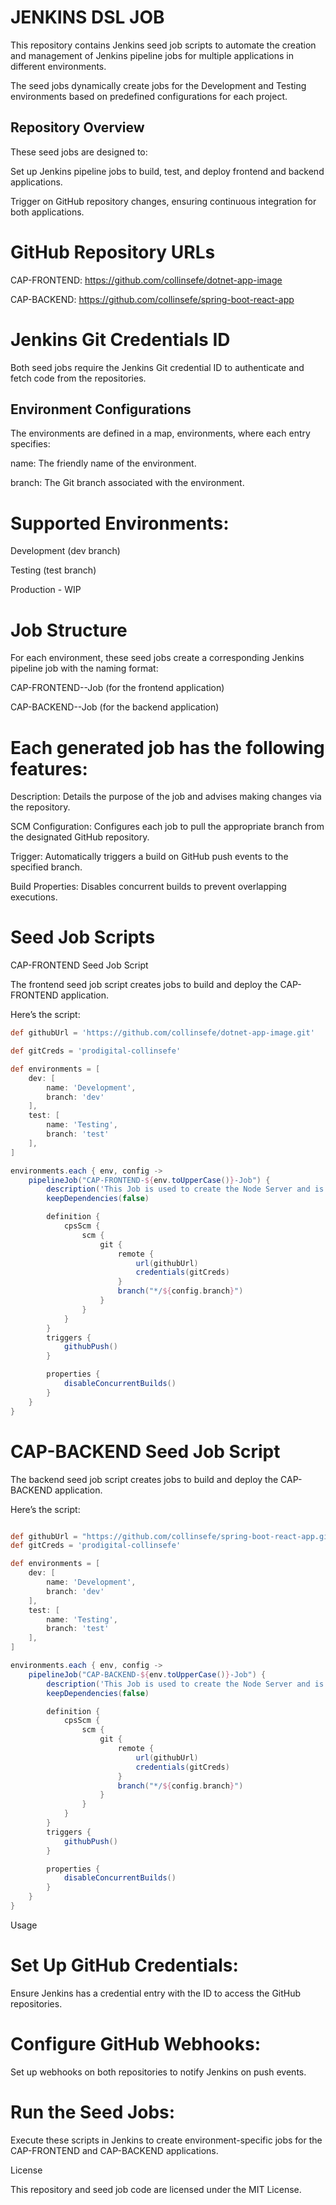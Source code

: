 # JENKINS DSL JOB

This repository contains Jenkins seed job scripts to automate the creation and management of Jenkins pipeline jobs for multiple applications in different environments. 

The seed jobs dynamically create jobs for the Development and Testing environments based on predefined configurations for each project.

## Repository Overview
These seed jobs are designed to:

Set up Jenkins pipeline jobs to build, test, and deploy frontend and backend applications.

Trigger on GitHub repository changes, ensuring continuous integration for both applications.

# GitHub Repository URLs
CAP-FRONTEND: https://github.com/collinsefe/dotnet-app-image

CAP-BACKEND: https://github.com/collinsefe/spring-boot-react-app

# Jenkins Git Credentials ID

Both seed jobs require the Jenkins Git credential ID <your-credentials-go-here>  to authenticate and fetch code from the repositories.

## Environment Configurations
The environments are defined in a map, environments, where each entry specifies:

name: The friendly name of the environment.

branch: The Git branch associated with the environment.

# Supported Environments:
Development (dev branch)

Testing (test branch)

Production - WIP

# Job Structure
For each environment, these seed jobs create a corresponding Jenkins pipeline job with the naming format:

CAP-FRONTEND-<ENVIRONMENT>-Job (for the frontend application)

CAP-BACKEND-<ENVIRONMENT>-Job (for the backend application)

# Each generated job has the following features:

Description: Details the purpose of the job and advises making changes via the repository.

SCM Configuration: Configures each job to pull the appropriate branch from the designated GitHub repository.

Trigger: Automatically triggers a build on GitHub push events to the specified branch.

Build Properties: Disables concurrent builds to prevent overlapping executions.

# Seed Job Scripts

CAP-FRONTEND Seed Job Script

The frontend seed job script creates jobs to build and deploy the CAP-FRONTEND application. 

Here’s the script:

```groovy
def githubUrl = 'https://github.com/collinsefe/dotnet-app-image.git'

def gitCreds = 'prodigital-collinsefe'

def environments = [
    dev: [
        name: 'Development',
        branch: 'dev'
    ],
    test: [
        name: 'Testing',
        branch: 'test'
    ],
]

environments.each { env, config ->
    pipelineJob("CAP-FRONTEND-${env.toUpperCase()}-Job") {
        description('This Job is used to create the Node Server and is versioned. Changes should be made through the repo.')
        keepDependencies(false)

        definition {
            cpsScm {
                scm {
                    git {
                        remote {
                            url(githubUrl)
                            credentials(gitCreds)
                        }
                        branch("*/${config.branch}")
                    }
                }
            }
        }
        triggers {
            githubPush()
        }

        properties {
            disableConcurrentBuilds()
        }
    }
}
```
# CAP-BACKEND Seed Job Script

The backend seed job script creates jobs to build and deploy the CAP-BACKEND application. 

Here’s the script:

``` groovy 

def githubUrl = "https://github.com/collinsefe/spring-boot-react-app.git"
def gitCreds = 'prodigital-collinsefe'

def environments = [
    dev: [
        name: 'Development',
        branch: 'dev'
    ],
    test: [
        name: 'Testing',
        branch: 'test'
    ],
]

environments.each { env, config ->
    pipelineJob("CAP-BACKEND-${env.toUpperCase()}-Job") {
        description('This Job is used to create the Node Server and is versioned. Changes should be made through the repo.')
        keepDependencies(false)

        definition {
            cpsScm {
                scm {
                    git {
                        remote {
                            url(githubUrl)
                            credentials(gitCreds)
                        }
                        branch("*/${config.branch}")
                    }
                }
            }
        }
        triggers {
            githubPush()
        }

        properties {
            disableConcurrentBuilds()
        }
    }
}
```

Usage

# Set Up GitHub Credentials: 

Ensure Jenkins has a credential entry with the ID <your-credentials-id-goes-here> to access the GitHub repositories.

# Configure GitHub Webhooks: 

Set up webhooks on both repositories to notify Jenkins on push events.

# Run the Seed Jobs: 

Execute these scripts in Jenkins to create environment-specific jobs for the CAP-FRONTEND and CAP-BACKEND applications.

License

This repository and seed job code are licensed under the MIT License.
